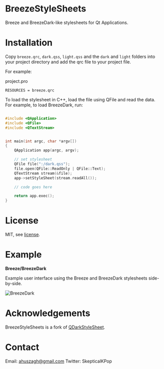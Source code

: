 BreezeStyleSheets
=================

Breeze and BreezeDark-like stylesheets for Qt Applications.

Installation
============

Copy `breeze.qrc`, `dark.qss`, `light.qss` and the `dark` and `light` folders into your project directory and add the qrc file to your project file.

For example:

project.pro
```
RESOURCES = breeze.qrc
```

To load the stylesheet in C++, load the file using QFile and read the data. For example, to load BreezeDark, run:

```cpp

#include <QApplication>
#include <QFile>
#include <QTextStream>


int main(int argc, char *argv[])
{
    QApplication app(argc, argv);

    // set stylesheet
    QFile file(":/dark.qss");
    file.open(QFile::ReadOnly | QFile::Text);
    QTextStream stream(&file);
    app->setStyleSheet(stream.readAll());

    // code goes here

    return app.exec();
}
```

License
=======

MIT, see [license](/LICENSE.md).

Example
=======

**Breeze/BreezeDark**

Example user interface using the Breeze and BreezeDark stylesheets side-by-side.

![BreezeDark](/assets/Breeze.gif)

Acknowledgements
================

BreezeStyleSheets is a fork of [QDarkStyleSheet](https://github.com/ColinDuquesnoy/QDarkStyleSheet).

Contact
=======

Email: ahuszagh@gmail.com
Twitter: SkepticalKPop

